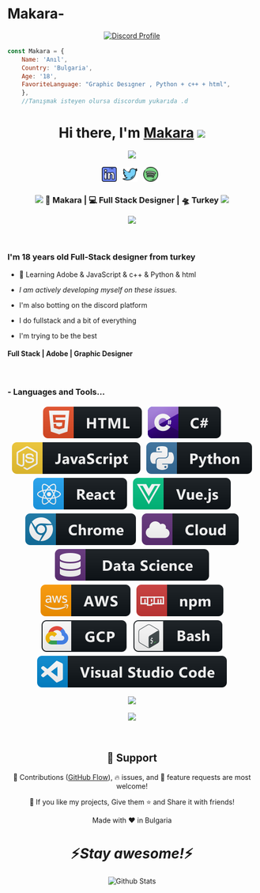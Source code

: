 # Makara-

</p>
<p align="center">
  <a href="https://discord.com/users/741741833763422299">
    <img src=![image](https://github.com/TheMakara/About/assets/110108211/b3a5a567-0fd3-48d5-83e1-5afd261d119f)
alt="Discord Profile"/>   
  </a>
</p>

```js
const Makara = {
    Name: 'Anıl',
    Country: 'Bulgaria',
    Age: '18',
    FavoriteLanguage: "Graphic Desıgner , Python + c++ + html",
    },
    //Tanışmak isteyen olursa discordum yukarıda .d
```


<div align="center">
   <h1>Hi there, I'm <a href="https://hemant.codes">Makara</a> <img src="https://media.giphy.com/media/hvRJCLFzcasrR4ia7z/giphy.gif" width="25px"> </h1>
   
   
   <img src="https://pronoun.cyou/x/y?subject=He&object=Him&height=20"> 
</div>

<p align='center'>
   <a href="https://www.linkedin.com/in/mustafa-sa%C4%Flam-66b05322a"><img height="30" src="https://raw.githubusercontent.com/8bithemant/8bithemant/master/linkedin.png?raw=true"></a>&nbsp;&nbsp;
<a href="https://twitter.com/makara_the"><img height="30" src="https://raw.githubusercontent.com/8bithemant/8bithemant/master/twitter.png?raw=true"></a>&nbsp;&nbsp;
<a href="https://www.facebook.com/profile.php?id=100084000633437"><img height="30" src="https://raw.githubusercontent.com/8bithemant/8bithemant/master/spotify.png?raw=true"></a>&nbsp;&nbsp;




<div align="center">
<h3><img src="https://media.giphy.com/media/WUlplcMpOCEmTGBtBW/giphy.gif" width="10"> 🙎 Makara | 💻 Full Stack Designer | 🛸 Turkey <img src="https://media.giphy.com/media/WUlplcMpOCEmTGBtBW/giphy.gif" width="30"></h3>
</div>


 
<p align="center" >
<a href="https://media.giphy.com/media/xUNd9K4pDRrrt6jiyk/giphy.gif"> 
    <img  src="https://media.giphy.com/media/xUNd9K4pDRrrt6jiyk/giphy.gif"/>
  </a>

</p>


<br />



<p align="center">


  <h3> I'm 18 years old Full-Stack designer from turkey</h3>
</p>

 - 🥀 Learning Adobe & JavaScript & c++ & Python & html
 
 - <i>I am actively developing myself on these issues.</i>

 - I'm also botting on the discord platform
 
 - I do fullstack and a bit of everything 
 
 - I'm trying to be the best
 
 
 
 <p align="center">
  <h4> Full Stack | Adobe | Graphic Designer </h4>
   </p>

<!-- makara -->

</p>

<br />

### - Languages and Tools...

<p align="center">
  <!-- For more icons please follow  https://github.com/MikeCodesDotNET/ColoredBadges -->
  <img src="https://raw.githubusercontent.com/8bithemant/8bithemant/master/svg/dev/languages/html.svg" alt="html" style="vertical-align:top; margin:4px">    
  <img src="https://raw.githubusercontent.com/8bithemant/8bithemant/master/svg/dev/languages/csharp.svg" alt="csharp" style="vertical-align:top; margin:4px">
  <img src="https://raw.githubusercontent.com/8bithemant/8bithemant/master/svg/dev/languages/js.svg" alt="js" style="vertical-align:top; margin:4px">
  <img src="https://raw.githubusercontent.com/8bithemant/8bithemant/master/svg/dev/languages/python.svg" alt="python" style="vertical-align:top; margin:4px">
  <img src="https://raw.githubusercontent.com/8bithemant/8bithemant/master/svg/dev/frameworks/react.svg" alt="react" style="vertical-align:top; margin:4px">
  <img src="https://raw.githubusercontent.com/8bithemant/8bithemant/master/svg/dev/frameworks/vue.svg" alt="vue" style="vertical-align:top; margin:4px">
  <img src="https://raw.githubusercontent.com/8bithemant/8bithemant/master/svg/dev/misc/chrome.svg" alt="chrome" style="vertical-align:top; margin:4px">
  <img src="https://raw.githubusercontent.com/8bithemant/8bithemant/master/svg/dev/misc/cloud.svg" alt="cloud" style="vertical-align:top; margin:4px">
  <img src="https://raw.githubusercontent.com/8bithemant/8bithemant/master/svg/dev/misc/datascience.svg" alt="datascience" style="vertical-align:top; margin:4px">
  <img src="https://raw.githubusercontent.com/8bithemant/8bithemant/master/svg/dev/services/aws.svg" alt="aws" style="vertical-align:top; margin:4px">
  <img src="https://raw.githubusercontent.com/8bithemant/8bithemant/master/svg/dev/services/npm.svg" alt="npm" style="vertical-align:top; margin:4px">
  <img src="https://raw.githubusercontent.com/8bithemant/8bithemant/master/svg/dev/services/gcp.svg" alt="gcp" style="vertical-align:top; margin:4px">
  <img src="https://raw.githubusercontent.com/8bithemant/8bithemant/master/svg/dev/tools/bash.svg" alt="bash" style="vertical-align:top; margin:4px">
  <img src="https://raw.githubusercontent.com/8bithemant/8bithemant/master/svg/dev/tools/visualstudio_code.svg" alt="vscode" style="vertical-align:top; margin:4px">
</p>

<!--
### - Blogs 🌱
-->
<!--
<p align="center">
  <a href="https://dev.to/hemant">
    <img src="https://raw.githubusercontent.com/8bithemant/8bithemant/master/svg/blogs/devto.svg"> 
  </a>
</p>
-->

<p align="center" >
<a href="https://github.com/Bestcim/github-readme-stats"> 
    <img  src="https://github-readme-stats.vercel.app/api?username=bestcim&&show_icons=true&theme=radical"/>
  </a>


<p align="center" >
<a href="https://media.giphy.com/media/RMNyPAzibJoVa/giphy.gif"> 
    <img  src="https://media.giphy.com/media/RMNyPAzibJoVa/giphy.gif"/>
  </a>

</p>


<br />



<p align="center">

 

<h2 align="center">🤝 Support</h2>

<p align="center">🎀 Contributions (<a href="https://guides.github.com/introduction/flow" title="GitHub flow">GitHub Flow</a>), 🔥 issues, and 🥮 feature requests are most welcome!</p>

<p align="center">💙 If you like my projects, Give them ⭐ and Share it with friends!</p>
</p>
<p align="center">Made with ❤️ in Bulgaria</p>

<h1 align='center'>⚡️<i>Stay awesome!</i>⚡️</h1>

<p align="center">
        <img src="https://raw.githubusercontent.com/bornmay/bornmay/Update/svg/Bottom.svg" alt="Github Stats" />
</p>

